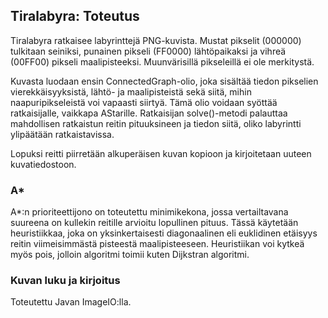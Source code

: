 ## Tiralabyra: Toteutus

Tiralabyra ratkaisee labyrinttejä PNG-kuvista. Mustat pikselit (000000)
tulkitaan seiniksi, punainen pikseli (FF0000) lähtöpaikaksi ja vihreä
(00FF00) pikseli maalipisteeksi. Muunvärisillä pikseleillä ei ole
merkitystä.

Kuvasta luodaan ensin ConnectedGraph-olio, joka sisältää tiedon
pikselien vierekkäisyyksistä, lähtö- ja maalipisteistä sekä siitä,
mihin naapuripikseleistä voi vapaasti siirtyä. Tämä olio voidaan syöttää
ratkaisijalle, vaikkapa AStarille. Ratkaisijan solve()-metodi palauttaa
mahdollisen ratkaistun reitin pituuksineen ja tiedon siitä, oliko
labyrintti ylipäätään ratkaistavissa.

Lopuksi reitti piirretään alkuperäisen kuvan kopioon ja kirjoitetaan
uuteen kuvatiedostoon.

### A*

A*:n prioriteettijono on toteutettu minimikekona, jossa vertailtavana
suureena on kullekin reitille arvioitu lopullinen pituus. Tässä käytetään
heuristiikkaa, joka on yksinkertaisesti diagonaalinen eli euklidinen
etäisyys reitin viimeisimmästä pisteestä maalipisteeseen. Heuristiikan
voi kytkeä myös pois, jolloin algoritmi toimii kuten Dijkstran algoritmi.

### Kuvan luku ja kirjoitus

Toteutettu Javan ImageIO:lla.